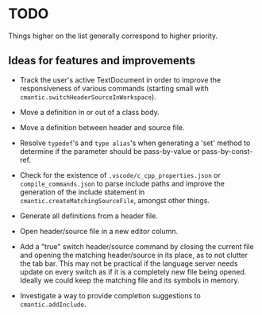 # TODO

Things higher on the list generally correspond to higher priority.

## Ideas for features and improvements

- Track the user's active TextDocument in order to improve the responsiveness of various commands (starting small with `cmantic.switchHeaderSourceInWorkspace`).

- Move a definition in or out of a class body.

- Move a definition between header and source file.

- Resolve `typedef`'s and `type alias`'s when generating a 'set' method to determine if the parameter should be pass-by-value or pass-by-const-ref.

- Check for the existence of `.vscode/c_cpp_properties.json` or `compile_commands.json` to parse include paths and improve the generation of the include statement in `cmantic.createMatchingSourceFile`, amongst other things.

- Generate all definitions from a header file.

- Open header/source file in a new editor column.

- Add a "true" switch header/source command by closing the current file and opening the matching header/source in its place, as to not clutter the tab bar. This may not be practical if the language server needs update on every switch as if it is a completely new file being opened. Ideally we could keep the matching file and its symbols in memory.

- Investigate a way to provide completion suggestions to `cmantic.addInclude`.
